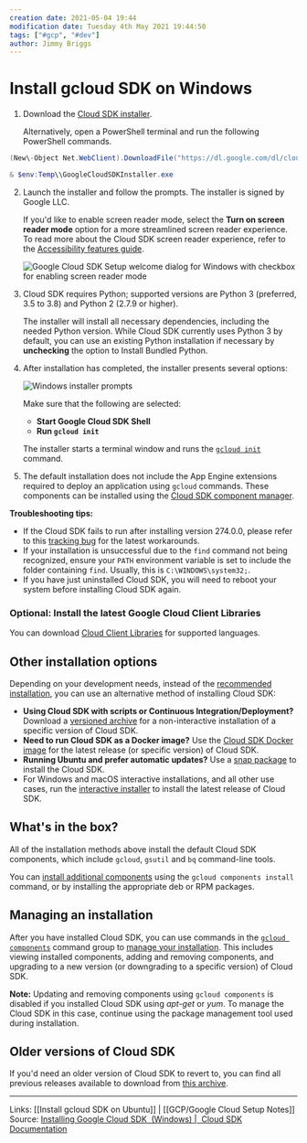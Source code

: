 ```yaml
---
creation date: 2021-05-04 19:44
modification date: Tuesday 4th May 2021 19:44:50
tags: ["#gcp", "#dev"]
author: Jimmy Briggs
---
```


# Install gcloud SDK on Windows

1.  Download the [Cloud SDK installer](https://dl.google.com/dl/cloudsdk/channels/rapid/GoogleCloudSDKInstaller.exe).
    
    Alternatively, open a PowerShell terminal and run the following PowerShell commands.
    
```powershell
(New\-Object Net.WebClient).DownloadFile("https://dl.google.com/dl/cloudsdk/channels/rapid/GoogleCloudSDKInstaller.exe", "$env:Temp\\GoogleCloudSDKInstaller.exe")

& $env:Temp\\GoogleCloudSDKInstaller.exe 
```

2.  Launch the installer and follow the prompts. The installer is signed by Google LLC.
    
    If you'd like to enable screen reader mode, select the **Turn on screen reader mode** option for a more streamlined screen reader experience. To read more about the Cloud SDK screen reader experience, refer to the [Accessibility features guide](https://cloud.google.com/sdk/docs/enabling-accessibility-features).
    
    ![Google Cloud SDK Setup welcome dialog for Windows with checkbox for enabling screen reader mode](https://cloud.google.com/sdk/docs/images/screen-reader-mode.png)
    
3.  Cloud SDK requires Python; supported versions are Python 3 (preferred, 3.5 to 3.8) and Python 2 (2.7.9 or higher).
    
    The installer will install all necessary dependencies, including the needed Python version. While Cloud SDK currently uses Python 3 by default, you can use an existing Python installation if necessary by **unchecking** the option to Install Bundled Python.
    
4.  After installation has completed, the installer presents several options:
    
    ![Windows installer prompts](https://cloud.google.com/sdk/images/windows-installer-prompt.png)
    
    Make sure that the following are selected:
    
    -   **Start Google Cloud SDK Shell**
    -   **Run `gcloud init`**
    
    The installer starts a terminal window and runs the [`gcloud init`](https://cloud.google.com/sdk/gcloud/reference/init) command.
    
5.  The default installation does not include the App Engine extensions required to deploy an application using `gcloud` commands. These components can be installed using the [Cloud SDK component manager](https://cloud.google.com/sdk/docs/managing-components).

**Troubleshooting tips:**

-   If the Cloud SDK fails to run after installing version 274.0.0, please refer to this [tracking bug](https://issuetracker.google.com/issues/146458519) for the latest workarounds.
-   If your installation is unsuccessful due to the `find` command not being recognized, ensure your `PATH` environment variable is set to include the folder containing `find`. Usually, this is `C:\WINDOWS\system32;`.
-   If you have just uninstalled Cloud SDK, you will need to reboot your system before installing Cloud SDK again.

### Optional: Install the latest Google Cloud Client Libraries

You can download [Cloud Client Libraries](https://cloud.google.com/sdk/cloud-client-libraries) for supported languages.

## Other installation options

Depending on your development needs, instead of the [recommended installation](https://cloud.google.com/sdk/docs/install#installation_instructions), you can use an alternative method of installing Cloud SDK:

-   **Using Cloud SDK with scripts or Continuous Integration/Deployment?** Download a [versioned archive](https://cloud.google.com/sdk/docs/downloads-versioned-archives) for a non-interactive installation of a specific version of Cloud SDK.
-   **Need to run Cloud SDK as a Docker image?** Use the [Cloud SDK Docker image](https://cloud.google.com/sdk/docs/downloads-docker) for the latest release (or specific version) of Cloud SDK.
-   **Running Ubuntu and prefer automatic updates?** Use a [snap package](https://cloud.google.com/sdk/docs/downloads-snap) to install the Cloud SDK.
-   For Windows and macOS interactive installations, and all other use cases, run the [interactive installer](https://cloud.google.com/sdk/docs/downloads-interactive) to install the latest release of Cloud SDK.

## What's in the box?

All of the installation methods above install the default Cloud SDK components, which include `gcloud`, `gsutil` and `bq` command-line tools.

You can [install additional components](https://cloud.google.com/sdk/gcloud/guide/managing-components) using the `gcloud components install` command, or by installing the appropriate deb or RPM packages.

## Managing an installation

After you have installed Cloud SDK, you can use commands in the [`gcloud components`](https://cloud.google.com/sdk/gcloud/reference/components) command group to [manage your installation](https://cloud.google.com/sdk/gcloud/guide/managing-components). This includes viewing installed components, adding and removing components, and upgrading to a new version (or downgrading to a specific version) of Cloud SDK.

**Note:** Updating and removing components using `gcloud components` is disabled if you installed Cloud SDK using _apt-get_ or _yum_. To manage the Cloud SDK in this case, continue using the package management tool used during installation.

## Older versions of Cloud SDK

If you'd need an older version of Cloud SDK to revert to, you can find all previous releases available to download from [this archive](https://storage.cloud.google.com/cloud-sdk-release).

***
Links: [[Install gcloud SDK on Ubuntu]] | [[GCP/Google Cloud Setup Notes]]
Source: [Installing Google Cloud SDK  (Windows) |  Cloud SDK Documentation](https://cloud.google.com/sdk/docs/install#windows)

